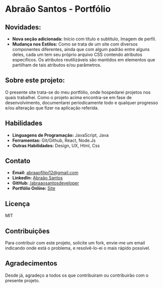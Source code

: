 # Abraão Santos - Portfólio

## Novidades:

* **Nova seção adicionada:** Início com título e subtitulo, Imagem de perfil.
* **Mudança nos Estilos:** Como se trata de um site com diversos componentes diferentes, ainda que
com algum padrão entre alguns deles, cada um tem seu próprio arquivo CSS contendo atributos especificos.
Os atributos reutilizáveis são mantidos em elementos que partilham de tais atributos e/ou parâmetros.

## Sobre este projeto:

O presente site trata-se do meu portfólio, onde hospedarei projetos nos quais trabalhei. 
Como o projeto acima encontra-se em fase de desenvolvimento, documentarei periodicamente
todo e qualquer progresso e/ou alteração que fizer na aplicação referida.


## Habilidades

* **Linguagens de Programação:** JavaScript, Java
* **Ferramentas:** Git/Github, React, Node.Js
* **Outras Habilidades:** Design, UX, Html, Css

## Contato

* **Email:** abraaofilipi12@gmail.com
* **LinkedIn:** [Abraão Santos](https://www.linkedin.com/in/abra%C3%A3o-santos-aaa915273/)
* **GitHub:** [/abraaosantosdeveloper](https://github.com/abraaosantosdeveloper)
* **Portfólio Online:** [Site](https://abraaosantosdeveloper.github.io)

## Licença

MIT

## Contribuições

Para contribuir com este projeto, solicite um fork, envie-me um email indicando onde está o problema, e resolvê-lo-ei o mais rápido possível.

## Agradecimentos

Desde já, agradeço a todos os que contribuiram ou contribuirão com o presente projeto.
